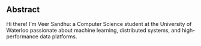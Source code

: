 ## Abstract

Hi there! I'm Veer Sandhu: a Computer Science student at the University of Waterloo passionate about machine learning, distributed systems, and high-performance data platforms.


